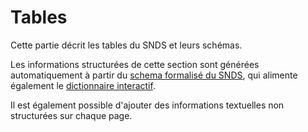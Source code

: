 # Tables

Cette partie décrit les tables du SNDS et leurs schémas. 

Les informations structurées de cette section sont générées automatiquement à partir du [schema formalisé du SNDS](https://gitlab.com/healthdatahub/schema-snds), qui alimente également le [dictionnaire interactif](https://drees.shinyapps.io/dico-snds/).

Il est également possible d'ajouter des informations textuelles non structurées sur chaque page.
